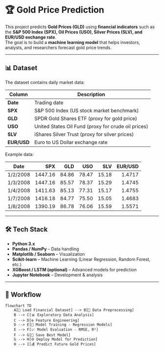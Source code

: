 # 🏆 Gold Price Prediction  

This project predicts **Gold Prices (GLD)** using **financial indicators** such as the **S&P 500 Index (SPX), Oil Prices (USO), Silver Prices (SLV), and EUR/USD exchange rate**.  
The goal is to build a **machine learning model** that helps investors, analysts, and researchers forecast gold price trends.  

---

## 📊 Dataset  

The dataset contains daily market data:  

| Column    | Description |
|-----------|-------------|
| **Date**   | Trading date |
| **SPX**    | S&P 500 Index (US stock market benchmark) |
| **GLD**    | SPDR Gold Shares ETF (proxy for gold price) |
| **USO**    | United States Oil Fund (proxy for crude oil prices) |
| **SLV**    | iShares Silver Trust (proxy for silver prices) |
| **EUR/USD**| Euro to US Dollar exchange rate |

Example data:  

| Date     | SPX       | GLD   | USO   | SLV   | EUR/USD |
|----------|----------:|------:|------:|------:|--------:|
| 1/2/2008 | 1447.16   | 84.86 | 78.47 | 15.18 | 1.4717  |
| 1/3/2008 | 1447.16   | 85.57 | 78.37 | 15.29 | 1.4745  |
| 1/4/2008 | 1411.63   | 85.13 | 77.31 | 15.17 | 1.4755  |
| 1/7/2008 | 1416.18   | 84.77 | 75.50 | 15.05 | 1.4683  |
| 1/8/2008 | 1390.19   | 86.78 | 76.06 | 15.59 | 1.5571  |

---

## 🛠️ Tech Stack  

- **Python 3.x**
- **Pandas / NumPy** – Data handling  
- **Matplotlib / Seaborn** – Visualization  
- **Scikit-learn** – Machine Learning (Linear Regression, Random Forest, etc.)  
- **XGBoost / LSTM (optional)** – Advanced models for prediction  
- **Jupyter Notebook** – Development & analysis  

---

## 🚀 Workflow  

```mermaid
flowchart TD
    A[📂 Load Financial Dataset] --> B[🧹 Data Preprocessing]
    B --> C[📊 Exploratory Data Analysis]
    C --> D[⚙️ Feature Engineering]
    D --> E[🤖 Model Training - Regression Models]
    E --> F[📈 Model Evaluation - RMSE, R²]
    F --> G[💾 Save Best Model]
    G --> H[🌐 Deploy Model for Prediction]
    H --> I[💰 Predict Future Gold Prices]
